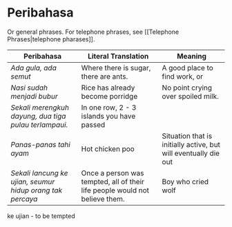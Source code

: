 # Peribahasa
Or general phrases. For telephone phrases, see [[Telephone Phrases|telephone pharases]].

| Peribahasa            | Literal Translation                   | Meaning |
| --------------------- | ------------------------------------- | ------- |
| *Ada gula, ada semut* | Where there is sugar, there are ants. | A good place to find work, or         |
| *Nasi sudah menjadi bubur* | Rice has already become porridge | No point crying over spoiled milk. |
| *Sekali merengkuh dayung, dua tiga pulau terlampaui.* | In one row, 2 - 3 islands you have passed |
| *Panas-panas tahi ayam* | Hot chicken poo | Situation that is initially active, but will eventually die out |
|*Sekali lancung ke ujian, seumur hidup orang tak percaya* | Once a person was tempted, all of their life people would not believe them. |Boy who cried wolf|

ke ujian - to be tempted